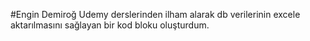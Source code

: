 #Engin Demiroğ Udemy derslerinden ilham alarak db verilerinin excele aktarılmasını sağlayan bir kod bloku oluşturdum.
